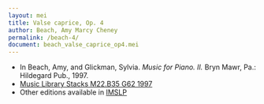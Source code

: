 ```yaml
---
layout: mei
title: Valse caprice, Op. 4
author: Beach, Amy Marcy Cheney
permalink: /beach-4/
document: beach_valse_caprice_op4.mei
---
```


- In Beach, Amy, and Glickman, Sylvia. *Music for Piano. II.* Bryn Mawr, Pa.: Hildegard Pub., 1997.
- <a href="https://tufts-primo.hosted.exlibrisgroup.com/permalink/f/bnf7qa/01TUN_ALMA2187518310003851">Music Library Stacks M22.B35 G62 1997</a>
- Other editions available in <a href="https://imslp.org/wiki/Valse-Caprice%2C_Op.4_(Beach%2C_Amy_Marcy)" target="_blank">IMSLP</a>
